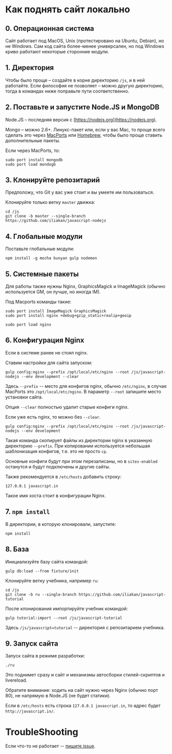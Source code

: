 
# Как поднять сайт локально

## 0. Операционная система

Сайт работает под MacOS, Unix (протестировано на Ubuntu, Debian), но не Windows. Сам код сайта более-менее универсален, но под Windows криво работают некоторые сторонние модули.

## 1. Директория

Чтобы было проще – создайте в корне директорию `/js`, и в ней работайте. 
Если философия не позволяет – можно другую директорию, тогда в командах ниже поправьте пути соответственно.

## 2. Поставьте и запустите Node.JS и MongoDB

Node.JS – последняя версия с [https://nodejs.org](https://nodejs.org).

Mongo – можно 2.6+. Линукс-пакет или, если у вас Mac, то проще всего сделать это через [MacPorts](http://www.macports.org/install.php) или [Homebrew](http://brew.sh), чтобы было проще ставить дополнительные пакеты.

Если через MacPorts, то:
```
sudo port install mongodb
sudo port load mondogb
```

## 3. Клонируйте репозитарий 

Предположу, что Git у вас уже стоит и вы умеете им пользоваться. 

Клонируйте только ветку `master` движка:
```
cd /js
git clone -b master --single-branch https://github.com/iliakan/javascript-nodejs 
```


## 4. Глобальные модули

Поставьте глобальные модули:

```
npm install -g mocha bunyan gulp nodemon   
```

## 5. Системные пакеты

Для работы также нужны Nginx, GraphicsMagick и ImageMagick (обычно используется GM, он лучше, но иногда IM).

Под Macports команды такие:

```
sudo port install ImageMagick GraphicsMagick 
sudo port install nginx +debug+gzip_static+realip+geoip

sudo port load nginx
```

## 6. Конфигурация Nginx

Если в системе ранее не стоял nginx.

Cтавим настройки для сайта запуском:
```
gulp config:nginx --prefix /opt/local/etc/nginx --root /js/javascript-nodejs --env development --clear 
```

Здесь `--prefix` -- место для конфигов nginx, обычно `/etc/nginx`, в случае MacPorts это `/opt/local/etc/nginx`.
В параметр `--root` запишите место установки сайта.

Опция `--clear` полностью удалит старые конфиги nginx.

Если уже есть nginx, то можно без `--clear`. 

```
gulp config:nginx --prefix /opt/local/etc/nginx --root /js/javascript-nodejs --env development  
```

Такая команда скопирует файлы из директории nginx в указанную директорию `--prefix`. При копировании используется небольшая шаблонизация конфигов, т.е. это не просто `cp`.

Основные конфиги будут при этом перезаписаны, но в `sites-enabled` останутся и будут подключены и другие сайты. 
 
Также рекомендуется в `/etc/hosts` добавить строку:
```
127.0.0.1 javascript.in
```

Такое имя хоста стоит в конфигурации Nginx.
 
## 7. `npm install`

В директории, в которую клонировали, запустите:

```
npm install
```

## 8. База

Инициализуйте базу сайта командой:
 
```
gulp db:load --from fixture/init 
```


Клонируйте ветку учебника, например `ru`:
```
cd /js
git clone -b ru --single-branch https://github.com/iliakan/javascript-tutorial
```

После клонирования импортируйте учебник командой:
```
gulp tutorial:import --root /js/javascript-tutorial
```

Здесь `/js/javascript=tutorial` -- директория с репозитарием учебника.

## 9. Запуск сайта

Запуск сайта в режиме разработки:
```
./ru
```

Это поднимет сразу и сайт и механизмы автосборки стилей-скриптов и livereload.

Обратите внимание: ходить на сайт нужно через Nginx (обычно порт 80), не напрямую в Node.JS (не будет статики).

Если в `/etc/hosts` есть строка `127.0.0.1 javascript.in`, то адрес будет `http://javascript.in/`.

# TroubleShooting

Если что-то не работает -- [пишите issue](https://github.com/iliakan/javascript-nodejs/issues/new).



